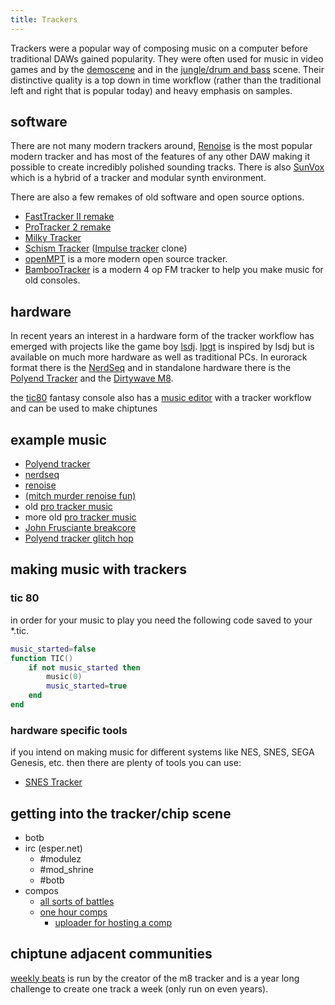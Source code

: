 ```yaml
---
title: Trackers
---
```


Trackers were a popular way of composing music on a computer before traditional DAWs gained popularity.
They were often used for music in video games and by the [demoscene](https://en.wikipedia.org/wiki/Demoscene) and in the [jungle/drum and bass](https://www.youtube.com/watch?v=WV1McEtejxo) scene.
Their distinctive quality is a top down in time workflow (rather than the traditional left and right that is popular today) and heavy emphasis on samples.

## software

There are not many modern trackers around, [Renoise](https://www.renoise.com/) is the most popular modern tracker and has most of the features of any other DAW making it possible to create incredibly polished sounding tracks.
There is also [SunVox](https://warmplace.ru/soft/sunvox/) which is a hybrid of a tracker and modular synth environment.

There are also a few remakes of old software and open source options.

- [FastTracker II remake](https://16-bits.org/ft2.php)
- [ProTracker 2 remake](https://16-bits.org/pt2.php)
- [Milky Tracker](https://milkytracker.org/)
- [Schism Tracker](http://schismtracker.org/) ([Impulse tracker](http://www.users.on.net/~jtlim/ImpulseTracker/) clone)
- [openMPT](https://openmpt.org/) is a more modern open source tracker.
- [BambooTracker](https://bambootracker.github.io/BambooTracker/) is a modern 4 op FM tracker to help you make music for old consoles.

## hardware

In recent years an interest in a hardware form of the tracker workflow has emerged with projects like the game boy [lsdj](https://www.littlesounddj.com/lsd/index.php).
[lpgt](https://www.littlegptracker.com/) is inspired by lsdj but is available on much more hardware as well as traditional PCs.
In eurorack format there is the [NerdSeq](https://xor-electronics.com/nerdseq/) and in standalone hardware there is the [Polyend Tracker](https://polyend.com/tracker/) and the [Dirtywave M8](https://dirtywave.com/).

the [tic80](https://link) fantasy console also has a [music editor](https://github.com/nesbox/TIC-80/wiki/Music-editor) with a tracker workflow and can be used to make chiptunes

## example music

- [Polyend tracker](https://www.youtube.com/watch?v=P7xlaPDzF84)
- [nerdseq](https://www.youtube.com/watch?v=9TquD64S8v0)
- [renoise](https://www.youtube.com/watch?v=TNJzCaybzOk)
- [(mitch murder renoise fun)](https://www.youtube.com/watch?v=GSJKQ2B9R3Q)
- old [pro tracker music](https://www.youtube.com/watch?v=cJJsWN8Afaw)
- more old [pro tracker music](https://www.youtube.com/watch?v=Z2dQxRy9df4)
- [John Frusciante breakcore](https://www.youtube.com/watch?v=3qBDrdZVCpQ)
- [Polyend tracker glitch hop](https://www.youtube.com/watch?v=TIT94QVBjJY)

## making music with trackers

### tic 80

in order for your music to play you need the following code saved to your *.tic.

```lua
music_started=false
function TIC()
    if not music_started then
        music(0)
        music_started=true
    end
end
```

### hardware specific tools

if you intend on making music for different systems like NES, SNES, SEGA Genesis, etc. then there are plenty of tools you can use:

- [SNES Tracker](https://github.com/bazz1tv/snestracker/wiki)

## getting into the tracker/chip scene

- botb
- irc (esper.net)
  - #modulez
  - #mod_shrine
  - #botb
- compos
  - [all sorts of battles](https://battleofthebits.org/)
  - [one hour comps](http://wiki.s3m.us/)
    - [uploader for hosting a comp](https://s3m.it/stats)

## chiptune adjacent communities

[weekly beats](https://weeklybeats.com/) is run by the creator of the m8 tracker and is a year long challenge to create one track a week (only run on even years).
